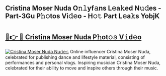 ## Cristina Moser Nuda O𝚗𝚕yf𝚊ns L𝚎a𝚔ed N𝚞𝚍es - Part-3Gu P𝚑𝚘tos Vi𝚍𝚎o - H𝚘𝚝 Part L𝚎a𝚔s YobjK

# <h2><a href="http://kfa81c.oniu.top/?m=Cristina+Moser+Nuda">🔗👉 🔴 Cristina Moser Nuda P𝚑ot𝚘𝚜 V𝚒d𝚎o</a></h2>

[![Cristina Moser Nuda Nu𝚍e𝚜](https://i.imgur.com/0qMVB7G.gif)](http://kfa81c.oniu.top/?m=Cristina+Moser+Nuda)
Online influencer Cristina Moser Nuda, celebrated for publishing dance and lifestyle material, consisting of performances and personal vlogs. Inspiring musician Cristina Moser Nuda, celebrated for their ability to move and inspire others through their music.  
